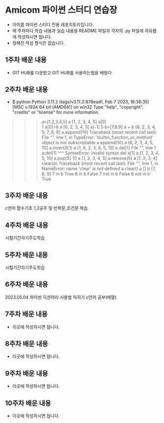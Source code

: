# Amicom 파이썬 스터디 연습장

- 아미콤 파이썬 스터디 전용 레포지토리입니다.
- 매 주차마다 학습 내용과 실습 내용을 README 파일과 각자의 .py 파일에 자유롭게 작성하시면 됩니다.
- 정해진 작성 형식은 없습니다.


## 1주차 배운 내용
- GIT HUB를 다운받고 GIT HUB를 사용하는법을 배웠다

## 2주차 배운 내용
- $ python
Python 3.11.2 (tags/v3.11.2:878ead1, Feb  7 2023, 16:38:35) [MSC v.1934 64 bit (AMD64)] on win32
Type "help", "copyright", "credits" or "license" for more information.
>>> a=[1,2,3,4,5]
>>> a
[1, 2, 3, 4, 5]
>>> a[0]        
1
>>> a[0]=6
>>> a
[6, 2, 3, 4, 5]
>>> a[-1]
5
>>> b=[7,8,9]
>>> a + b
[6, 2, 3, 4, 5, 7, 8, 9]
>>> a.append[10]
Traceback (most recent call last):
  File "<stdin>", line 1, in <module>
TypeError: 'builtin_function_or_method' object is not subscriptable
>>> a.append(10)
>>> a
[6, 2, 3, 4, 5, 10]
>>> a.insert(0,1)
>>> a
[1, 6, 2, 3, 4, 5, 10]
>>> a.del[1] 
  File "<stdin>", line 1
    a.del[1]
      ^^^
SyntaxError: invalid syntax
>>> del a[1]
>>> a
[1, 2, 3, 4, 5, 10]
>>> a.pop(5)
10
>>> a
[1, 2, 3, 4, 5]
>>> a.remove(5)
>>> a
[1, 2, 3, 4]
>>> clear(a)
Traceback (most recent call last):
  File "<stdin>", line 1, in <module>
NameError: name 'clear' is not defined
>>> a.clear()
>>> a
[]
>>> b
[7, 8, 9]
>>> 7 in b
True
>>> 6 in b
False
>>> 7 not in b
False
>>> 6 not in b
True

## 3주차 배운 내용
c언어 함수기초 1,2공주 및 반복문,조건문 복습

## 4주차 배운 내용
시험기간자기주도학습

## 5주차 배운 내용
시험기간자기주도학습

## 6주차 배운 내용
2023.05.04
파이썬 딕션어리 사용법 익히기
c언어 공부(배열)

## 7주차 배운 내용
- 이곳에 작성하시면 됩니다.

## 8주차 배운 내용
- 이곳에 작성하시면 됩니다.

## 9주차 배운 내용
- 이곳에 작성하시면 됩니다.

## 10주차 배운 내용
- 이곳에 작성하시면 됩니다.
